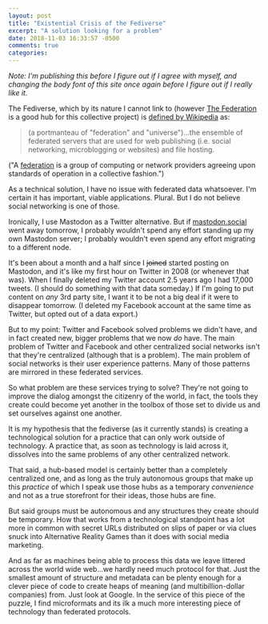 ```yaml
---
layout: post
title: "Existential Crisis of the Fediverse"
excerpt: "A solution looking for a problem"
date: 2018-11-03 16:33:57 -0500
comments: true
categories: 
---
```


_Note: I'm publishing this before I figure out if I agree with myself, and changing the body font of this site once again before I figure out if I really like it._

The Fediverse, which by its nature I cannot link to (however [The Federation](https://the-federation.info/) is a good hub for this collective project) is [defined by Wikipedia](https://en.wikipedia.org/wiki/Fediverse) as:

> (a portmanteau of "federation" and "universe")...the ensemble of federated servers that are used for web publishing (i.e. social networking, microblogging or websites) and file hosting.

("A [federation](https://en.wikipedia.org/wiki/Federation_(information_technology)) is a group of computing or network providers agreeing upon standards of operation in a collective fashion.")

As a technical solution, I have no issue with federated data whatsoever. I'm certain it has important, viable applications. Plural. But I do not believe social networking is one of those.

Ironically, I use Mastodon as a Twitter alternative. But if [mastodon.social](https://mastodon.social) went away tomorrow, I probably wouldn't spend any effort standing up my own Mastodon server; I probably wouldn't even spend any effort migrating to a different node.

It's been about a month and a half since I ~~joined~~ started posting on Mastodon, and it's like my first hour on Twitter in 2008 (or whenever that was). When I finally deleted my Twitter account 2.5 years ago I had 17,000 tweets. (I should do something with that data someday.) If I'm going to put content on _any_ 3rd party site, I want it to be not a big deal if it were to disappear tomorrow. (I deleted my Facebook account at the same time as Twitter, but opted out of a data export.)

But to my point: Twitter and Facebook solved problems we didn't have, and in fact created new, bigger problems that we now *do* have. The main problem of Twitter and Facebook and other centralized social networks isn't that they're centralized (although that is a problem). The main problem of social networks is their user experience patterns. Many of those patterns are mirrored in these federated services.

So what problem are these services trying to solve? They're not going to improve the dialog amongst the citizenry of the world, in fact, the tools they create could become yet another in the toolbox of those set to divide us and set ourselves against one another.

It is my hypothesis that the fediverse (as it currently stands) is creating a technological solution for a practice that can only work outside of technology. A practice that, as soon as technology is laid across it, dissolves into the same problems of any other centralized network.

That said, a hub-based model is certainly better than a completely centralized one, and as long as the truly autonomous groups that make up this _practice_ of which I speak use those hubs as a temporary _convenience_ and not as a true storefront for their ideas, those hubs are fine.

But said groups must be autonomous and any structures they create should be temporary. How that works from a technological standpoint has a lot more in common with secret URLs distributed on slips of paper or via clues snuck into Alternative Reality Games than it does with social media marketing. 

And as far as machines being able to process this data we leave littered across the world wide web...we hardly need much protocol for that. Just the smallest amount of structure and metadata can be plenty enough for a clever piece of code to create heaps of meaning (and multibillion-dollar companies) from. Just look at Google. In the service of this piece of the puzzle, I find microformats and its ilk a much more interesting piece of technology than federated protocols. 
